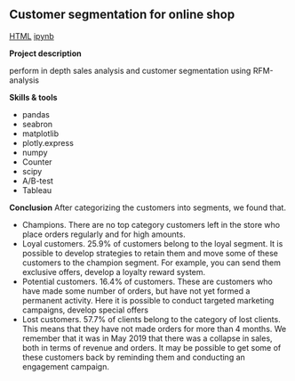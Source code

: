Customer segmentation for online shop
-------------------------------------

[HTML](https://github.com/annashabanova/Portfolio/blob/e3ca88e935612e19c2c6d6f1876836e9f75d0d3f/Ecom/final-8671d3bf-143f-48e9-b84f-c23639b8d119.html)
[ipynb](https://github.com/annashabanova/Portfolio/blob/6a437b9252f82ad128869055232f222ce66f5950/Ecom/ecom-engl-pic.ipynb)

**Project description**

perform in depth sales analysis and customer segmentation using RFM-analysis

**Skills & tools**
- pandas
- seabron
- matplotlib
- plotly.express
- numpy
- Counter
- scipy
- A/B-test
- Tableau

**Conclusion**
After categorizing the customers into segments, we found that.
- Champions. There are no top category customers left in the store who place orders regularly and for high amounts.
- Loyal customers. 25.9% of customers belong to the loyal segment. It is possible to develop strategies to retain them and move some of these customers to the champion segment. For example, you can send them exclusive offers, develop a loyalty reward system.
- Potential customers. 16.4% of customers. These are customers who have made some number of orders, but have not yet formed a permanent activity. Here it is possible to conduct targeted marketing campaigns, develop special offers
- Lost customers. 57.7% of clients belong to the category of lost clients. This means that they have not made orders for more than 4 months. We remember that it was in May 2019 that there was a collapse in sales, both in terms of revenue and orders. It may be possible to get some of these customers back by reminding them and conducting an engagement campaign.
